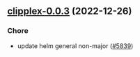 

## [clipplex-0.0.3](https://github.com/truecharts/charts/compare/clipplex-0.0.2...clipplex-0.0.3) (2022-12-26)

### Chore

- update helm general non-major ([#5839](https://github.com/truecharts/charts/issues/5839))
  
  